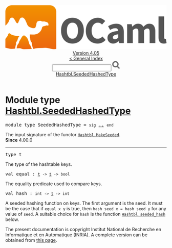 <!-- ((! set title API !)) ((! set documentation !)) ((! set api !)) ((! set nobreadcrumb !)) -->
<div class="api"><header><nav class="toc brand"><a class="brand" href="https://ocaml.org/"><img src="colour-logo-gray.svg" class="svg" alt="OCaml"></a></nav><nav class="toc"><div class="toc_version"><a href="/docs" id="version-select">Version 4.05</a></div><a href="index.html">&lt; General Index</a><div class="api_search"><input type="text" name="apisearch" id="api_search" oninput="mySearch(false);" onkeypress="this.oninput();" onclick="this.oninput();" onpaste="this.oninput();">
<img src="search_icon.svg" alt="Search" class="svg" onclick="mySearch(false)"></div>
<div id="search_results"></div><div class="toc_title"><a href="#top">Hashtbl.SeededHashedType</a></div><ul></ul></nav></header>

<h1>Module type <a href="type_Hashtbl.SeededHashedType.html">Hashtbl.SeededHashedType</a></h1>

<pre><span class="keyword">module type</span> SeededHashedType = <code class="code"><span class="keyword">sig</span></code> <a href="Hashtbl.SeededHashedType.html">..</a> <code class="code"><span class="keyword">end</span></code></pre><div class="info modtype top">
The input signature of the functor <a href="Hashtbl.MakeSeeded.html"><code class="code"><span class="constructor">Hashtbl</span>.<span class="constructor">MakeSeeded</span></code></a>.<br>
<b>Since</b> 4.00.0<br>
</div>
<hr width="100%">

<pre><span id="TYPEt"><span class="keyword">type</span> <code class="type"></code>t</span> </pre>
<div class="info ">
The type of the hashtable keys.<br>
</div>


<pre><span id="VALequal"><span class="keyword">val</span> equal</span> : <code class="type"><a href="Hashtbl.SeededHashedType.html#TYPEt">t</a> -&gt; <a href="Hashtbl.SeededHashedType.html#TYPEt">t</a> -&gt; bool</code></pre><div class="info ">
The equality predicate used to compare keys.<br>
</div>

<pre><span id="VALhash"><span class="keyword">val</span> hash</span> : <code class="type">int -&gt; <a href="Hashtbl.SeededHashedType.html#TYPEt">t</a> -&gt; int</code></pre><div class="info ">
A seeded hashing function on keys.  The first argument is
          the seed.  It must be the case that if <code class="code">equal&nbsp;x&nbsp;y</code> is true,
          then <code class="code">hash&nbsp;seed&nbsp;x&nbsp;=&nbsp;hash&nbsp;seed&nbsp;y</code> for any value of <code class="code">seed</code>.
          A suitable choice for <code class="code">hash</code> is the function <a href="Hashtbl.html#VALseeded_hash"><code class="code"><span class="constructor">Hashtbl</span>.seeded_hash</code></a>
          below.<br>
</div>
<div class="copyright">The present documentation is copyright Institut National de Recherche en Informatique et en Automatique (INRIA). A complete version can be obtained from <a href="http://caml.inria.fr/pub/docs/manual-ocaml/">this page</a>.</div></div>